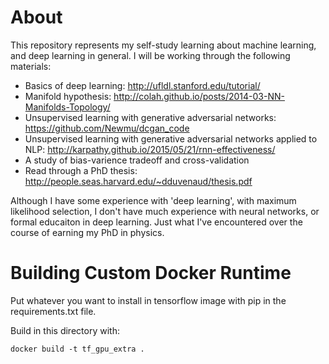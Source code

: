 # About

This repository represents my self-study learning about machine learning, and
deep learning in general. I will be working through the following materials:

* Basics of deep learning: http://ufldl.stanford.edu/tutorial/
* Manifold hypothesis: http://colah.github.io/posts/2014-03-NN-Manifolds-Topology/
* Unsupervised learning with generative adversarial networks: https://github.com/Newmu/dcgan_code
* Unsupervised learning with generative adversarial networks applied to NLP: http://karpathy.github.io/2015/05/21/rnn-effectiveness/
* A study of bias-varience tradeoff and cross-validation
* Read through a PhD thesis:  http://people.seas.harvard.edu/~dduvenaud/thesis.pdf

Although I have some experience with 'deep learning', with maximum likelihood
selection, I don't have much experience with neural networks, or formal
educaiton in deep learning. Just what I've encountered over the course of
earning my PhD in physics.

# Building Custom Docker Runtime
Put whatever you want to install in tensorflow image with pip in the requirements.txt file.

Build in this directory with:
```
docker build -t tf_gpu_extra .
```
